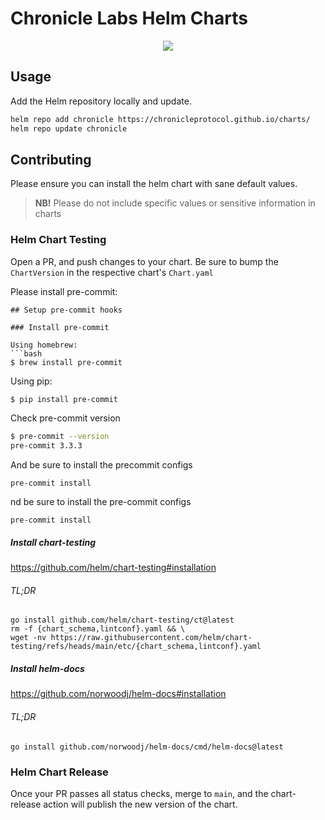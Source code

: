 # Chronicle Labs Helm Charts
<p align="center">
  <img src="https://cdn.chroniclelabs.io/assets/chronicle-helm.png" />
</p>

## Usage

Add the Helm repository locally and update.

```bash
helm repo add chronicle https://chronicleprotocol.github.io/charts/
helm repo update chronicle
```

## Contributing

Please ensure you can install the helm chart with sane default values.

> **NB!** Please do not include specific values or sensitive information in charts

### Helm Chart Testing
Open a PR, and push changes to your chart.
Be sure to bump the `ChartVersion` in the respective chart's `Chart.yaml`

Please install pre-commit:
```
## Setup pre-commit hooks

### Install pre-commit

Using homebrew:
```bash
$ brew install pre-commit
```

Using pip:
```bash
$ pip install pre-commit
```

Check pre-commit version
```bash
$ pre-commit --version
pre-commit 3.3.3
```
And be sure to install the precommit configs
```
pre-commit install
```

nd be sure to install the pre-commit configs
```
pre-commit install
```

##### Install chart-testing
https://github.com/helm/chart-testing#installation
###### TL;DR
```shell
go install github.com/helm/chart-testing/ct@latest
rm -f {chart_schema,lintconf}.yaml && \
wget -nv https://raw.githubusercontent.com/helm/chart-testing/refs/heads/main/etc/{chart_schema,lintconf}.yaml
```

##### Install helm-docs
https://github.com/norwoodj/helm-docs#installation
###### TL;DR
```shell
go install github.com/norwoodj/helm-docs/cmd/helm-docs@latest
```

### Helm Chart Release
Once your PR passes all status checks, merge to `main`, and the chart-release action will publish the new version of the chart.
